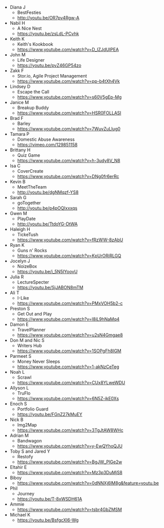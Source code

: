 - Diana J
  - BestFesties
  - http://youtu.be/OR7pv4Rgw-A
- Nabil H
  - A Nice Nest
  - https://youtu.be/zsLdL-PCvhk
- Keith K
  - Keith's Kookbook
  - https://www.youtube.com/watch?v=D_IZJdUIPEA
- John M
  - Life Designer
  - https://youtu.be/pvZ46GP54zo
- Zakk F
  - Stor.io, Agile Project Management
  - https://www.youtube.com/watch?v=pp-b4tXh4Vk
- Lindsey D
  - Escape the Call
  - https://www.youtube.com/watch?v=s60V5gEp-Mg
- Janice M
  - Breakup Buddy
  - https://www.youtube.com/watch?v=HSR0FOLLASI
- Brad F
  - Barley
  - https://www.youtube.com/watch?v=7WuvZuLlug0
- Tamara P
  - Domestic Abuse Awareness
  - https://vimeo.com/129851158
- Brittany H
  - Quiz Game
  - https://www.youtube.com/watch?v=h-3udy8V_N8
- Isa C
  - CoverCreate
  - https://www.youtube.com/watch?v=DNg0fr6erRc
- Kevin B
  - MeetTheTeam
  - http://youtu.be/dgNMqzf-YS8
- Sarah G
  - goTogether
  - http://youtu.be/p4pOQIxxxqs
- Gwen M
  - PlayDate
  - http://youtu.be/TtdoYG-DtWA
- Haleigh H
  - TickeTush
  - https://www.youtube.com/watch?v=fRzWW-8zAbU
- Ryan K
  - Guns n' Rocks
  - https://www.youtube.com/watch?v=KpUrORiRLGQ
- Jocelyn J
  - NoizeBox
  - https://youtu.be/i_5N5IYoovU
- Julia R
  - LectureSpecter
  - https://youtu.be/SjJABON8mTM
- Ali T
  - I-Like
  - https://www.youtube.com/watch?v=PMxVOH5b2-c
- Preston S
  - Get Out and Play
  - https://www.youtube.com/watch?v=l8iL9hNaMq4
- Damon E
  - TravelPlanner
  - https://www.youtube.com/watch?v=u2sN4Gmgae8
- Don M and Nic S
  - Writers Hub
  - https://www.youtube.com/watch?v=1SOPgFh8IGM
- Parmeet S
  - Money Never Sleeps
  - https://www.youtube.com/watch?v=1-akNzCeTeg
- Noah L
  - Scrawl
  - https://www.youtube.com/watch?v=CUx8YLweWDU
- Allyson L
  - TruFlo
  - https://www.youtube.com/watch?v=6N5Z-ikE0Xs
- Enoch S
  - Portfolio Guard
  - https://youtu.be/FGnZ27kMuEY
- Nick B
  - Img2Map
  - https://www.youtube.com/watch?v=3TgJtAW8WHc
- Adrian M
  - Bandwagon
  - https://www.youtube.com/watch?v=y-EwQYhoQJU
- Toby S and Jared Y
  - Restofy
  - https://www.youtube.com/watch?v=BgJW_PlGe2w
- Eltahir E
  - https://www.youtube.com/watch?v=Mz3p3DuMjS8
- Biboy
  - https://www.youtube.com/watch?v=0dNNXj6lM8g&feature=youtu.be
- Phil
  - Journey
  - https://youtu.be/T-8xWSDH61A
- Ammie
  - https://www.youtube.com/watch?v=tsbr4GbZMSM
- Michael K
  - https://youtu.be/BsfgcXI6-Wg
